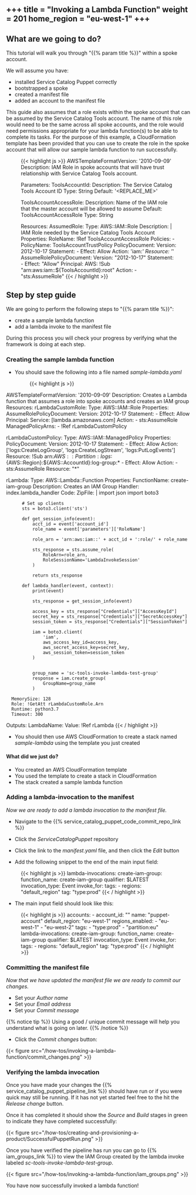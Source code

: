 +++
title = "Invoking a Lambda Function"
weight = 201
home_region = "eu-west-1"
+++
---

## What are we going to do?

This tutorial will walk you through "{{% param title %}}" within a spoke account.

We will assume you have:
 
 - installed Service Catalog Puppet correctly
 - bootstrapped a spoke
 - created a manifest file
 - added an account to the manifest file
 
This guide also assumes that a role exists within the spoke account that can be assumed by the Service Catalog Tools account. The name of this role would need to be the same across all spoke accounts, and the role would need permissions appropriate for your lambda function(s) to be able to complete its tasks. For the purpose of this example, a CloudFormation template has been provided that you can use to create the role in the spoke account that will allow our sample lambda function to run successfully.

 <figure>
  {{< highlight js >}}
AWSTemplateFormatVersion: '2010-09-09'
Description: IAM Role in spoke accounts that will have trust relationship with Service Catalog Tools account.

Parameters:
  ToolsAccountId:
    Description: The Service Catalog Tools Account ID
    Type: String
    Default: '<REPLACE_ME>'

  ToolsAccountAccessRole:
    Description: Name of the IAM role that the master account will be allowed to assume
    Default: ToolsAccountAccessRole
    Type: String

Resources:
  AssumedRole:
    Type: AWS::IAM::Role
    Description: |
      IAM Role needed by the Service Catalog Tools Account
    Properties:
      RoleName: !Ref ToolsAccountAccessRole
      Policies:
        - PolicyName: ToolsAccountTrustPolicy
          PolicyDocument:
            Version: 2012-10-17
            Statement:
              - Effect: Allow
                Action: 'iam:*'
                Resource: '*'
      AssumeRolePolicyDocument:
        Version: "2012-10-17"
        Statement:
          - Effect: "Allow"
            Principal:
              AWS: !Sub "arn:aws:iam::${ToolsAccountId}:root"
            Action:
              - "sts:AssumeRole"
  {{< / highlight >}}
 </figure>

## Step by step guide

We are going to perform the following steps to "{{% param title %}}":

- create a sample lambda function
- add a lambda invoke to the manifest file

During this process you will check your progress by verifying what the framework is doing at each step.

### Creating the sample lambda function

- You should save the following into a file named *sample-lambda.yaml*

  <figure>
   {{< highlight js >}}
AWSTemplateFormatVersion: '2010-09-09'
Description: Creates a Lambda function that assumes a role into spoke accounts and creates an IAM group
Resources:
  rLambdaCustomRole:
    Type: AWS::IAM::Role
    Properties:
      AssumeRolePolicyDocument:
        Version: 2012-10-17
        Statement:
          -
            Effect: Allow
            Principal:
              Service: [lambda.amazonaws.com]
            Action:
              - sts:AssumeRole
      ManagedPolicyArns:
        - !Ref rLambdaCustomPolicy

  rLambdaCustomPolicy:
    Type: AWS::IAM::ManagedPolicy
    Properties:
      PolicyDocument:
        Version: 2012-10-17
        Statement:
          -
            Effect: Allow
            Action: ['logs:CreateLogGroup', 'logs:CreateLogStream', 'logs:PutLogEvents']
            Resource: !Sub arn:${AWS::Partition}:logs:${AWS::Region}:${AWS::AccountId}:log-group:*
          -
            Effect: Allow
            Action:
              - sts:AssumeRole
            Resource: "*"

  rLambda:
    Type: AWS::Lambda::Function
    Properties:
      FunctionName: create-iam-group
      Description: Creates an IAM Group
      Handler: index.lambda_handler
      Code:
        ZipFile: |
          import json
          import boto3


          # Set up clients
          sts = boto3.client('sts')

          def get_session_info(event):
              acct_id = event['account_id']
              role_name = event['parameters']['RoleName']
              
              role_arn = 'arn:aws:iam::' + acct_id + ':role/' + role_name

              sts_response = sts.assume_role(
                  RoleArn=role_arn,
                  RoleSessionName='LambdaInvokeSession'
              )
              
              return sts_response

          def lambda_handler(event, context):
              print(event)
              
              sts_response = get_session_info(event)
              
              access_key = sts_response["Credentials"]["AccessKeyId"]
              secret_key = sts_response["Credentials"]["SecretAccessKey"]
              session_token = sts_response["Credentials"]["SessionToken"]
              
              iam = boto3.client(
                  'iam',
                  aws_access_key_id=access_key,
                  aws_secret_access_key=secret_key,
                  aws_session_token=session_token
              )


              group_name = 'sc-tools-invoke-lambda-test-group'
              response = iam.create_group(
                  GroupName=group_name
              )
              
      MemorySize: 128
      Role: !GetAtt rLambdaCustomRole.Arn
      Runtime: python3.7
      Timeout: 300

Outputs:
  LambdaName:
    Value: !Ref rLambda
   {{< / highlight >}}
  </figure>


- You should then use AWS CloudFormation to create a stack named *sample-lambda* using the template you just created

#### What did we just do?

- You created an AWS CloudFormation template
- You used the template to create a stack in CloudFormation
- The stack created a sample lambda function

### Adding a lambda-invocation to the manifest

_Now we are ready to add a lambda invocation to the manifest file._

- Navigate to the {{% service_catalog_puppet_code_commit_repo_link %}}

- Click the *ServiceCatalogPuppet* repository

- Click the link to the *manifest.yaml* file, and then click the *Edit* button

- Add the following snippet to the end of the main input field:

 <figure>
  {{< highlight js >}}
lambda-invocations:
  create-iam-group:
    function_name: create-iam-group
    qualifier: $LATEST
    invocation_type: Event
    invoke_for:
      tags:
        - regions: "default_region"
          tag: "type:prod"
  {{< / highlight >}}
 </figure>


- The main input field should look like this:

 <figure>
  {{< highlight js >}}
accounts:
  - account_id: "<YOUR_SPOKE_ACCOUNT_ID_WITHOUT_HYPHENS>"
    name: "puppet-account"
    default_region: "eu-west-1"
    regions_enabled:
      - "eu-west-1"
      - "eu-west-2"
    tags:
      - "type:prod"
      - "partition:eu"
lambda-invocations:
  create-iam-group:
    function_name: create-iam-group
    qualifier: $LATEST
    invocation_type: Event
    invoke_for:
      tags:
        - regions: "default_region"
          tag: "type:prod"
  {{< / highlight >}}
 </figure>


### Committing the manifest file

_Now that we have updated the manifest file we are ready to commit our changes._

- Set your *Author name*
- Set your *Email address*
- Set your *Commit message*

{{% notice tip %}}
Using a good / unique commit message will help you understand what is going on later.
{{% /notice %}}


- Click the *Commit changes* button:

{{< figure src="/how-tos/invoking-a-lambda-function/commit_changes.png" >}}


### Verifying the lambda invocation

Once you have made your changes the {{% service_catalog_puppet_pipeline_link %}} should have run or if you were quick 
may still be running.  If it has not yet started feel free to the hit the *Release change* button.

Once it has completed it should show the *Source* and *Build* stages in green to indicate they have completed 
successfully:

{{< figure src="/how-tos/creating-and-provisioning-a-product/SuccessfulPuppetRun.png" >}}

Once you have verified the pipeline has run you can go to {{% iam_groups_link %}} to view the IAM Group created by the lambda invoke labeled *sc-tools-invoke-lambda-test-group*.

{{< figure src="/how-tos/invoking-a-lambda-function/iam_groups.png" >}}

You have now successfully invoked a lambda function!
